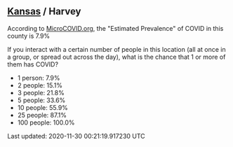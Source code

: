
## [Kansas](/united-states/kansas) / Harvey

According to [MicroCOVID.org](http://microcovid.org),
the "Estimated Prevalence" of COVID in this county is 7.9%

If you interact with a certain number of people in this location
(all at once in a group, or spread out across the day), what is the chance that
1 or more of them has COVID?

- 1 person: 7.9%
- 2 people: 15.1%
- 3 people: 21.8%
- 5 people: 33.6%
- 10 people: 55.9%
- 25 people: 87.1%
- 100 people: 100.0%

Last updated: 2020-11-30 00:21:19.917230 UTC

